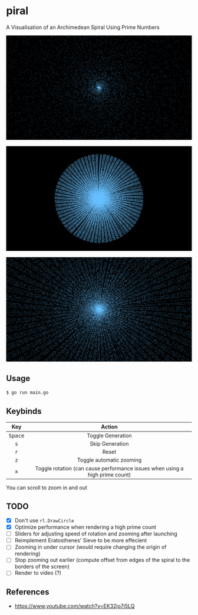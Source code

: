 # piral

A Visualisation of an Archimedean Spiral Using Prime Numbers

![](demo.png)

![](demo_2.png)

![](demo_3.png)

## Usage

```bash
$ go run main.go
```

## Keybinds

|       Key        |                                    Action                                    |
| :--------------: | :--------------------------------------------------------------------------: |
| <kbd>Space</kbd> |                              Toggle Generation                               |
|   <kbd>s</kbd>   |                               Skip Generation                                |
|   <kbd>r</kbd>   |                                    Reset                                     |
|   <kbd>z</kbd>   |                           Toggle automatic zooming                           |
|   <kbd>x</kbd>   | Toggle rotation (can cause performance issues when using a high prime count) |

You can scroll to zoom in and out

## TODO

- [x] Don't use `rl.DrawCircle`
- [x] Optimize performance when rendering a high prime count
- [ ] Sliders for adjusting speed of rotation and zooming after launching
- [ ] Reimplement Eratosthenes' Sieve to be more effecient
- [ ] Zooming in under cursor (would require changing the origin of rendering)
- [ ] Stop zooming out earlier (compute offset from edges of the spiral to the borders of the screen)
- [ ] Render to video (?)

## References

- <https://www.youtube.com/watch?v=EK32jo7i5LQ>
